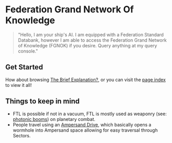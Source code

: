 # Federation Grand Network Of Knowledge

> "Hello, I am your ship's AI. I am equipped with a Federation Standard Databank, however I am able to access the Federation Grand Network of Knowledge (FGNOK) if you desire. Query anything at my query console."

## Get Started

How about browsing [The Brief Explanation?](brief_explanation), or you can visit the [page index](page_index) to view it all!

## Things to keep in mind

- FTL is possible if not in a vacuum, FTL is mostly used as weaponry (see: [photonic booms](technology/photon_booms)) on planetary combat.
- People travel using an [Ampersand Drive](technology/ampersand_drives), which basically opens a wormhole into Ampersand space allowing for easy traversal through Sectors.
